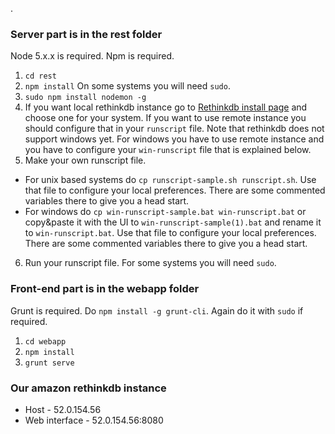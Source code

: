 .
### Server part is in the rest folder
Node 5.x.x is required. Npm is required.

1. `cd rest`
2. `npm install` On some systems you will need `sudo`.
3. `sudo npm install nodemon -g`
4. If you want local rethinkdb instance go to [Rethinkdb install page](https://www.rethinkdb.com/docs/install/) and choose one for your system. If you want to use remote instance you should configure that in your `runscript` file. Note that rethinkdb does not support windows yet. For windows you have to use remote instance and you have to configure your `win-runscript` file that is explained below.
5. Make your own runscript file.
 - For unix based systems do `cp runscript-sample.sh runscript.sh`. Use that file to configure your local preferences. There are some commented variables there to give you a head start.
 - For windows do `cp win-runscript-sample.bat win-runscript.bat` or copy&paste it with the UI to `win-runscript-sample(1).bat` and rename it to `win-runscript.bat`. Use that file to configure your local preferences. There are some commented variables there to give you a head start.
6. Run your runscript file. For some systems you will need `sudo`.

### Front-end part is in the webapp folder
Grunt is required. Do `npm install -g grunt-cli`. Again do it with `sudo` if required.
1. `cd webapp`
2. `npm install`
3. `grunt serve`

### Our amazon rethinkdb instance
- Host - 52.0.154.56
- Web interface - 52.0.154.56:8080
